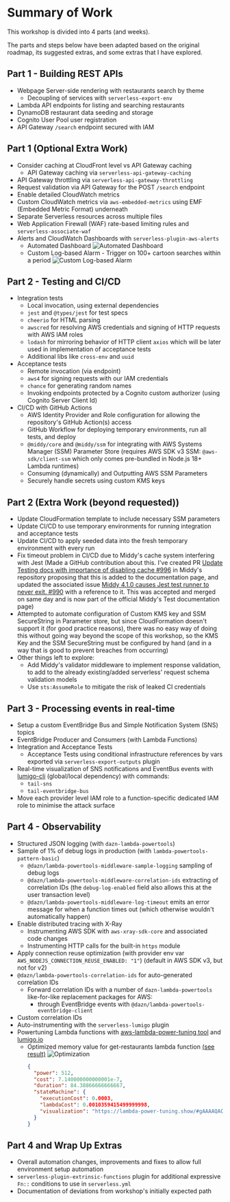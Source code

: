 # Summary of Work

This workshop is divided into 4 parts (and weeks).

The parts and steps below have been adapted based on the original roadmap, its suggested extras, and some extras that I have explored.

## Part 1 - Building REST APIs

- Webpage Server-side rendering with restaurants search by theme
  - Decoupling of services with `serverless-export-env`
- Lambda API endpoints for listing and searching restaurants
- DynamoDB restaurant data seeding and storage
- Cognito User Pool user registration
- API Gateway `/search` endpoint secured with IAM

## Part 1 (Optional Extra Work)

- Consider caching at CloudFront level vs API Gateway caching
  - API Gateway caching via `serverless-api-gateway-caching`
- API Gateway throttling via `serverless-api-gateway-throttling`
- Request validation via API Gateway for the POST `/search` endpoint
- Enable detailed CloudWatch metrics
- Custom CloudWatch metrics via `aws-embedded-metrics` using EMF (Embedded Metric Format) underneath
- Separate Serverless resources across multiple files
- Web Application Firewall (WAF) rate-based limiting rules and `serverless-associate-waf`
- Alerts and CloudWatch Dashboards with `serverless-plugin-aws-alerts`
  - Automated Dashboard
  ![Automated Dashboard](images/automated-dashboard.png)
  - Custom Log-based Alarm - Trigger on 100+ cartoon searches within a period
  ![Custom Log-based Alarm](images/custom-log-based-alarm.png)

## Part 2 - Testing and CI/CD

- Integration tests
  - Local invocation, using external dependencies
  - `jest` and `@types/jest` for test specs
  - `cheerio` for HTML parsing
  - `awscred` for resolving AWS credentials and signing of HTTP requests with AWS IAM roles
  - `lodash` for mirroring behavior of HTTP client `axios` which will be later used in implementation of acceptance tests
  - Additional libs like `cross-env` and `uuid`
- Acceptance tests
  - Remote invocation (via endpoint)
  - `aws4` for signing requests with our IAM credentials
  - `chance` for generating random names
  - Invoking endpoints protected by a Cognito custom authorizer (using Cognito Server Client Id)
- CI/CD with GitHub Actions
  - AWS Identity Provider and Role configuration for allowing the repository's GitHub Action(s) access
  - GitHub Workflow for deploying temporary environments, run all tests, and deploy
  - `@middy/core` and `@middy/ssm` for integrating with AWS Systems Manager (SSM) Parameter Store (requires AWS SDK v3 SSM: `@aws-sdk/client-ssm` which only comes pre-bundled in Node.js 18+ Lambda runtimes)
  - Consuming (dynamically) and Outputting AWS SSM Parameters
  - Securely handle secrets using custom KMS keys

## Part 2 (Extra Work (beyond requested))

- Update CloudFormation template to include necessary SSM parameters
- Update CI/CD to use temporary environments for running integration and acceptance tests
- Update CI/CD to apply seeded data into the fresh temporary environment with every run
- Fix timeout problem in CI/CD due to Middy's cache system interfering with Jest (Made a GitHub contribution about this. I've created PR [Update Testing docs with importance of disabling cache #996](https://github.com/middyjs/middy/pull/996) in Middy's repository proposing that this is added to the documentation page, and updated the associated issue [Middy 4.1.0 causes Jest test runner to never exit. #990](https://github.com/middyjs/middy/issues/990#issuecomment-1407457224) with a reference to it. This was accepted and merged on same day and is now part of the official Middy's Test documentation page)
- Attempted to automate configuration of Custom KMS key and SSM SecureString in Parameter store, but since CloudFormation doesn't support it (for good practice reasons), there was no easy way of doing this without going way beyond the scope of this workshop, so the KMS Key and the SSM SecureString must be configured by hand (and in a way that is good to prevent breaches from occurring)
- Other things left to explore:
  - Add Middy's validator middleware to implement response validation, to add to the already existing/added serverless' request schema validation models
  - Use `sts:AssumeRole` to mitigate the risk of leaked CI credentials

## Part 3 - Processing events in real-time

- Setup a custom EventBridge Bus and Simple Notification System (SNS) topics
- EventBridge Producer and Consumers (with Lambda Functions)
- Integration and Acceptance Tests
  - Acceptance Tests using conditional infrastructure references by vars exported via `serverless-export-outputs` plugin
- Real-time visualization of SNS notifications and EventBus events with [lumigo-cli](https://www.npmjs.com/package/lumigo-cli) (global/local dependency) with commands:
  - `tail-sns`
  - `tail-eventbridge-bus`
- Move each provider level IAM role to a function-specific dedicated IAM role to minimise the attack surface

## Part 4 - Observability

- Structured JSON logging (with `dazn-lambda-powertools`)
- Sample of 1% of debug logs in production (with `lambda-powertools-pattern-basic`)
  - `@dazn/lambda-powertools-middleware-sample-logging` sampling of debug logs
  - `@dazn/lambda-powertools-middleware-correlation-ids` extracting of correlation IDs (the `debug-log-enabled` field also allows this at the user transaction level)
  - `@dazn/lambda-powertools-middleware-log-timeout` emits an error message for when a function times out (which otherwise wouldn't automatically happen)
- Enable distributed tracing with X-Ray
  - Instrumenting AWS SDK with `aws-xray-sdk-core` and associated code changes
  - Instrumenting HTTP calls for the built-in `https` module
- Apply connection reuse optimization (with provider env var `AWS_NODEJS_CONNECTION_REUSE_ENABLED: "1"`) (default in AWS SDK v3, but not for v2)
- `@dazn/lambda-powertools-correlation-ids` for auto-generated correlation IDs
  - Forward correlation IDs with a number of `dazn-lambda-powertools` like-for-like replacement packages for AWS:
    - through EventBridge events with `@dazn/lambda-powertools-eventbridge-client`
- Custom correlation IDs
- Auto-instrumenting with the `serverless-lumigo` plugin
- Powertuning Lambda functions with [aws-lambda-power-tuning tool](https://github.com/alexcasalboni/aws-lambda-power-tuning) and [lumigo.io](https://lumigo.io)
  - Optimized memory value for get-restaurants lambda function [(see result)](https://lambda-power-tuning.show/#gAAAAQACAAQACMAL;MZi3Q4eWPUP/xqhCrPz1QmTiuUK+JjRC;aXJPNSQ2VjW1qT81e6wKNqizUTYFWBg2)
    ![Optimization](images/optimizing-get-restaurants-lambda.png)
    ```json
    {
      "power": 512,
      "cost": 7.140000000000001e-7,
      "duration": 84.38866666666667,
      "stateMachine": {
        "executionCost": 0.0003,
        "lambdaCost": 0.0010359415499999998,
        "visualization": "https://lambda-power-tuning.show/#gAAAAQACAAQACMAL;MZi3Q4eWPUP/xqhCrPz1QmTiuUK+JjRC;aXJPNSQ2VjW1qT81e6wKNqizUTYFWBg2"
      }
    }
    ```

## Part 4 and Wrap Up Extras

- Overall automation changes, improvements and fixes to allow full environment setup automation
- `serverless-plugin-extrinsic-functions` plugin for additional expressive `Fn::` conditions to use in `serverless.yml`
- Documentation of deviations from workshop's initially expected path
